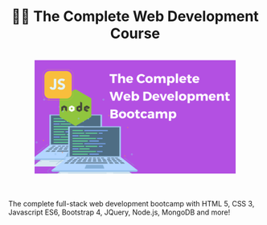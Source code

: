 <h1 align="center">👨‍💻 The Complete Web Development Course</h1><br>

<div style="text-align:center">
  <img src="1.png" width="400">
</div><br><br>

The complete full-stack web development bootcamp with HTML 5, CSS 3, Javascript ES6, Bootstrap 4, JQuery, Node.js, MongoDB and more!
